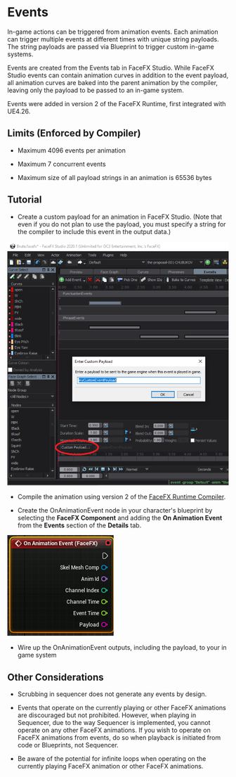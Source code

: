 Events
======

In-game actions can be triggered from animation events. Each animation can trigger multiple events at different times with unique string payloads. The string payloads are passed via Blueprint to trigger custom in-game systems.

Events are created from the Events tab in FaceFX Studio. While FaceFX Studio events can contain animation curves in addition to the event payload, all animation curves are baked into the parent animation by the compiler, leaving only the payload to be passed to an in-game system.

Events were added in version 2 of the FaceFX Runtime, first integrated with UE4.26.

Limits (Enforced by Compiler)
-----------------------------

+ Maximum 4096 events per animation

+ Maximum 7 concurrent events 

+ Maximum size of all payload strings in an animation is 65536 bytes


Tutorial
--------

+ Create a custom payload for an animation in FaceFX Studio. (Note that even if you do not plan to use the payload, you must specify a string for the compiler to include this event in the output data.)

<img src="Images/CustomPayload.png" width="689">

+ Compile the animation using version 2 of the [FaceFX Runtime Compiler](RequirementsAndKeyConcepts.md).

+ Create the OnAnimationEvent node in your character's blueprint by selecting the **FaceFX Component** and adding the **On Animation Event** from the **Events** section of the **Details** tab. 

<img src="Images/OnAnimationEvent.png" width="242">

+ Wire up the OnAnimationEvent outputs, including the payload, to your in game system

Other Considerations
--------------------

+ Scrubbing in sequencer does not generate any events by design.

+ Events that operate on the currently playing or other FaceFX animations are discouraged but not prohibited. However,
  when playing in Sequencer, due to the way Sequencer is implemented, you cannot operate on any other FaceFX animations. If you
  wish to operate on FaceFX animations from events, do so when playback is initiated from code or Blueprints, not Sequencer.

+ Be aware of the potential for infinite loops when operating on the currently playing FaceFX animation or other FaceFX animations.
